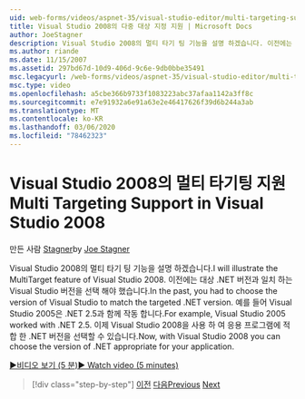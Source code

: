 ```yaml
---
uid: web-forms/videos/aspnet-35/visual-studio-editor/multi-targeting-support-in-visual-studio-2008
title: Visual Studio 2008의 다중 대상 지정 지원 | Microsoft Docs
author: JoeStagner
description: Visual Studio 2008의 멀티 타기 팅 기능을 설명 하겠습니다. 이전에는 대상 .NET versi와 일치 하는 Visual Studio 버전을 선택 해야 했습니다.
ms.author: riande
ms.date: 11/15/2007
ms.assetid: 297bd67d-10d9-406d-9c6e-9db0bbe35491
msc.legacyurl: /web-forms/videos/aspnet-35/visual-studio-editor/multi-targeting-support-in-visual-studio-2008
msc.type: video
ms.openlocfilehash: a5cbe366b9733f1083223abc37afaa1142a3ff8c
ms.sourcegitcommit: e7e91932a6e91a63e2e46417626f39d6b244a3ab
ms.translationtype: MT
ms.contentlocale: ko-KR
ms.lasthandoff: 03/06/2020
ms.locfileid: "78462323"
---
```

# <a name="multi-targeting-support-in-visual-studio-2008"></a><span data-ttu-id="69316-104">Visual Studio 2008의 멀티 타기팅 지원</span><span class="sxs-lookup"><span data-stu-id="69316-104">Multi Targeting Support in Visual Studio 2008</span></span>

<span data-ttu-id="69316-105">만든 사람 [Stagner](https://github.com/JoeStagner)</span><span class="sxs-lookup"><span data-stu-id="69316-105">by [Joe Stagner](https://github.com/JoeStagner)</span></span>

<span data-ttu-id="69316-106">Visual Studio 2008의 멀티 타기 팅 기능을 설명 하겠습니다.</span><span class="sxs-lookup"><span data-stu-id="69316-106">I will illustrate the MultiTarget feature of Visual Studio 2008.</span></span> <span data-ttu-id="69316-107">이전에는 대상 .NET 버전과 일치 하는 Visual Studio 버전을 선택 해야 했습니다.</span><span class="sxs-lookup"><span data-stu-id="69316-107">In the past, you had to choose the version of Visual Studio to match the targeted .NET version.</span></span> <span data-ttu-id="69316-108">예를 들어 Visual Studio 2005은 .NET 2.5과 함께 작동 합니다.</span><span class="sxs-lookup"><span data-stu-id="69316-108">For example, Visual Studio 2005 worked with .NET 2.5.</span></span> <span data-ttu-id="69316-109">이제 Visual Studio 2008을 사용 하 여 응용 프로그램에 적합 한 .NET 버전을 선택할 수 있습니다.</span><span class="sxs-lookup"><span data-stu-id="69316-109">Now, with Visual Studio 2008 you can choose the version of .NET appropriate for your application.</span></span>

[<span data-ttu-id="69316-110">&#9654;비디오 보기 (5 분)</span><span class="sxs-lookup"><span data-stu-id="69316-110">&#9654; Watch video (5 minutes)</span></span>](https://channel9.msdn.com/Blogs/ASP-NET-Site-Videos/multi-targeting-support-in-visual-studio-2008)

> [!div class="step-by-step"]
> <span data-ttu-id="69316-111">[이전](javascript-debugging-in-visual-studio-2008.md)
> [다음](intellisense-for-jscript-and-aspnet-ajax.md)</span><span class="sxs-lookup"><span data-stu-id="69316-111">[Previous](javascript-debugging-in-visual-studio-2008.md)
[Next](intellisense-for-jscript-and-aspnet-ajax.md)</span></span>
